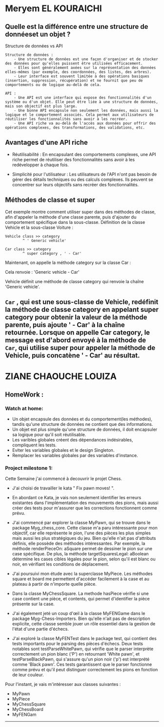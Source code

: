 # Meryem EL KOURAICHI

## Quelle est la différence entre une structure de donnéeset un objet ?

Structure de données vs API

    Structure de données :
        - Une structure de données est une façon d'organiser et de stocker des données pour qu'elles puissent être utilisées efficacement.
        - Elles sont généralement axées sur la représentation des données elles-mêmes (par exemple, des coordonnées, des listes, des arbres).
        - Leur interface est souvent limitée à des opérations basiques (insertion, suppression, récupération) et ne fournit que peu de comportements ou de logique au-delà de cela.

    API :
        - Une API est une interface qui expose des fonctionnalités d'un système ou d'un objet. Elle peut être liée à une structure de données, mais son objectif est plus large.
        - Une bonne API encapsule non seulement les données, mais aussi la logique et le comportement associés. Cela permet aux utilisateurs de réutiliser les fonctionnalités sans avoir à les recréer.
        - Une API riche va au-delà de l'accès aux données pour offrir des opérations complexes, des transformations, des validations, etc.

## Avantages d'une API riche

 -  Réutilisabilité : En encapsulant des comportements complexes, une API riche permet de réutiliser des fonctionnalités sans avoir à les redévelopper à chaque fois.

   -  Simplicité pour l'utilisateur : Les utilisateurs de l'API n'ont pas besoin de gérer des détails techniques ou des calculs complexes. Ils peuvent se concentrer sur leurs objectifs sans recréer des fonctionnalités.

## Méthodes de classe et super 

Cet exemple montre comment utiliser super dans des méthodes de classe, afin d'appeler la méthode d'une classe parente, puis d'ajouter du comportement spécifique dans la sous-classe.
Définition de la classe Vehicle et la sous-classe Voiture : 

```pharo
Vehicle class >> category 
        ^ ' Generic vehicle'
```
```pharo
Car class >> category 
        ^ super category , ' - Car'
```

Maintenant, on appelle la méthode category sur la classe Car :


Cela renvoie : 'Generic vehicle - Car'

Vehicle définit une méthode de classe category qui renvoie la chaîne 'Generic vehicle'.

`Car` , qui est une sous-classe de Vehicle, redéfinit la méthode de classe category en appelant super category pour obtenir la valeur de la méthode parente, puis ajoute ' - Car' à la chaîne retournée.
Lorsque on appelle Car category, le message est d'abord envoyé à la méthode de `Car`, qui utilise super pour appeler la méthode de Vehicle, puis concatène ' - Car' au résultat.
-----------------------------

# ZIANE CHAOUCHE LOUIZA

## HomeWork : 

### Watch at home:

- Un objet encapsule des données et du comportement(les méthodes), tandis qu'une structure de données ne contient que des informations.
- Un objet est plus simple qu'une structure de données, il doit encapsuler sa logique pour qu'il soit réutilisable.
- Les varibles globales créent des dépendances indésirables, compliquent les tests.
- Eviter les variables globales et le design Singleton.
- Remplacer les variables globales par des variables d'instance.

### Project milestone 1:

Cette Semaine j'ai commencé à decouvrir le projet Chess.
- J'ai choisi de travailler le kata " Fix pawn moves! ".

- En abordant ce Kata, je vais non seulement identifier les erreurs existantes dans l'implémentation des mouvements des pions, mais aussi créer des tests pour m'assurer que les corrections fonctionnent comme prévu.

- J'ai commencé par explorer la classe MyPawn, qui se trouve dans le package Myg_chess_core. Cette classe m'a paru intéressante pour mon objectif, car elle représente le pion, l'une des pièces les plus simples mais aussi les plus stratégiques du jeu. Bien qu'elle n'ait pas d'attributs définis, elle possède des méthodes intéressantes.
Par exemple, la méthode renderPieceOn: aSquare permet de dessiner le pion sur une case spécifique. De plus, la méthode targetSquaresLegal: aBoolean détermine les cases cibles légales pour le pion, selon qu'il est blanc ou noir, en vérifiant les conditions de déplacement.

- J'ai poursuivi mon étude avec la superclasse MyPiece. Les méthodes square et board me permettent d'accéder facilement à la case et au plateau à partir de n'importe quelle pièce.

- Dans la classe MyChessSquare. La methode hasPiece vérifie si une case contient une pièce, et contents, qui permet d'identifier la pièce présente sur la case. 

- J'ai également jeté un coup d'œil à la classe MyFENGame dans le package Myg-Chess-Importers. Bien qu'elle n'ait pas de description explicite, cette classe semble jouer un rôle essentiel dans la gestion de l'état d'une partie d'échecs.

- J'ai exploré la classe MyFENTest dans le package test, qui contient des tests importants pour le parsing des pièces d'échecs. Deux tests notables sont testParseWhitePawn, qui vérifie que le parser interprète correctement un pion blanc ('P') en retournant 'White pawn', et testParseBlackPawn, qui s'assure qu'un pion noir ('p') est interprété comme 'Black pawn'. Ces tests garantissent que le parser fonctionne comme prévu et qu'il peut distinguer correctement les pions en fonction de leur couleur.

Pour l'instant, je vais m'intéresser aux classes suivantes :
- MyPawn
- MyPiece
- MyChessSquare
- MyChessBoard
- MyFENGam
------------------------




